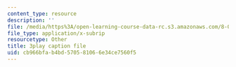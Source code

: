 ```yaml
---
content_type: resource
description: ''
file: /media/https%3A/open-learning-course-data-rc.s3.amazonaws.com/8-04-quantum-physics-i-spring-2016/cb966bfab4bd570581066e34ce7560f5_Mh8vUEStCQ8.vtt
file_type: application/x-subrip
resourcetype: Other
title: 3play caption file
uid: cb966bfa-b4bd-5705-8106-6e34ce7560f5
---
```

